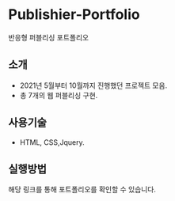# Publishier-Portfolio

반응형 퍼블리싱 포트폴리오

## 소개

- 2021년 5월부터 10월까지 진행했던 프로젝트 모음.
- 총 7개의 웹 퍼블리싱 구현.

## 사용기술

- HTML, CSS,Jquery.

## 실행방법

해당 링크를 통해 포트폴리오를 확인할 수 있습니다.
